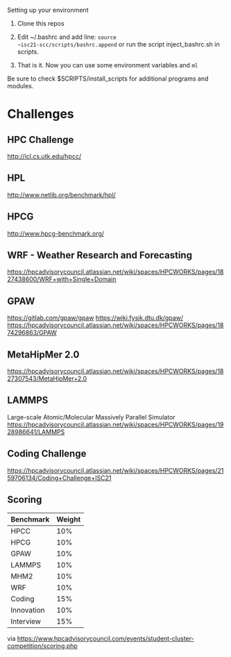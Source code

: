 
 Setting up your environment
1. Clone this repos
2. Edit ~/.bashrc and add line:
<code>source ~isc21-scc/scripts/bashrc.append</code>
or run the script inject_bashrc.sh in scripts.

3. That is it. Now you can use some environment variables and `ml`

Be sure to check $SCRIPTS/install_scripts for additional programs and modules.

# Challenges

## HPC Challenge
http://icl.cs.utk.edu/hpcc/

## HPL
http://www.netlib.org/benchmark/hpl/


## HPCG
http://www.hpcg-benchmark.org/

## WRF - Weather Research and Forecasting
https://hpcadvisorycouncil.atlassian.net/wiki/spaces/HPCWORKS/pages/1827438600/WRF+with+Single+Domain

## GPAW
https://gitlab.com/gpaw/gpaw
https://wiki.fysik.dtu.dk/gpaw/
https://hpcadvisorycouncil.atlassian.net/wiki/spaces/HPCWORKS/pages/1874296863/GPAW


## MetaHipMer 2.0
https://hpcadvisorycouncil.atlassian.net/wiki/spaces/HPCWORKS/pages/1827307543/MetaHipMer+2.0

## LAMMPS
Large-scale Atomic/Molecular Massively Parallel Simulator
https://hpcadvisorycouncil.atlassian.net/wiki/spaces/HPCWORKS/pages/1928986641/LAMMPS


## Coding Challenge
https://hpcadvisorycouncil.atlassian.net/wiki/spaces/HPCWORKS/pages/2159706134/Coding+Challenge+ISC21


## Scoring

| Benchmark  | Weight |
|------------|--------|
| HPCC       | 10%    |
| HPCG       | 10%    |
| GPAW       | 10%    |
| LAMMPS     | 10%    |
| MHM2       | 10%    |
| WRF        | 10%    |
| Coding     | 15%    |
| Innovation | 10%    |
| Interview  | 15%    |


via https://www.hpcadvisorycouncil.com/events/student-cluster-competition/scoring.php
